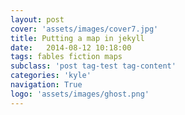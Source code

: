 ```yaml
---
layout: post
cover: 'assets/images/cover7.jpg'
title: Putting a map in jekyll
date:   2014-08-12 10:18:00
tags: fables fiction maps
subclass: 'post tag-test tag-content'
categories: 'kyle'
navigation: True
logo: 'assets/images/ghost.png'
---
```



<div id="map">

</div>

<script>

var mapboxAccessToken = 'pk.eyJ1Ijoia2hldXRvbiIsImEiOiJjaW1janY0MWUwMDBvdWZsdnY4YXdubjRrIn0._VsfvE51YTv8S4SeKoIRlA';
var map = L.map('map').setView([37.8, -96], 4);
L.tileLayer('http://{s}.tile.openstreetmap.de/tiles/osmde/{z}/{x}/{y}.png', {
	maxZoom: 18,
	attribution: '&copy; <a href="http://www.openstreetmap.org/copyright">OpenStreetMap</a>'
}).addTo(map);
L.tileLayer('https://api.tiles.mapbox.com/v4/{id}/{z}/{x}/{y}.png?access_token=' + mapboxAccessToken, {
    id: 'kheuton.phg9o4a0',
    attribution: 'None',
    tms: false,
});

</script>
